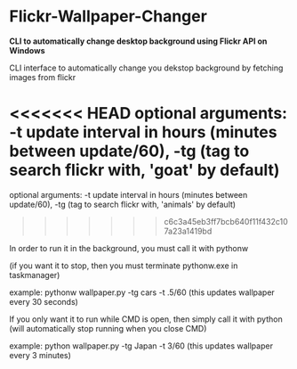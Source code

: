 # Flickr-Wallpaper-Changer
<b>CLI to automatically change desktop background using Flickr API on Windows</b>

CLI interface to automatically change you dekstop background by fetching images from flickr


<<<<<<< HEAD
optional arguments: -t update interval in hours (minutes between update/60), -tg (tag to search flickr with, 'goat' by default)
=======
optional arguments: -t update interval in hours (minutes between update/60), -tg (tag to search flickr with, 'animals' by default)
>>>>>>> c6c3a45eb3ff7bcb640f11f432c107a23a1419bd

In order to run it in the background, you must call it with pythonw 

(if you want it to stop, then you must terminate pythonw.exe in taskmanager)

example: pythonw wallpaper.py -tg cars -t .5/60 (this updates wallpaper every 30 seconds)

If you only want it to run while CMD is open, then simply call it with python (will automatically stop running when you close CMD)

example: python wallpaper.py -tg Japan -t 3/60  (this updates wallpaper every 3 minutes)
